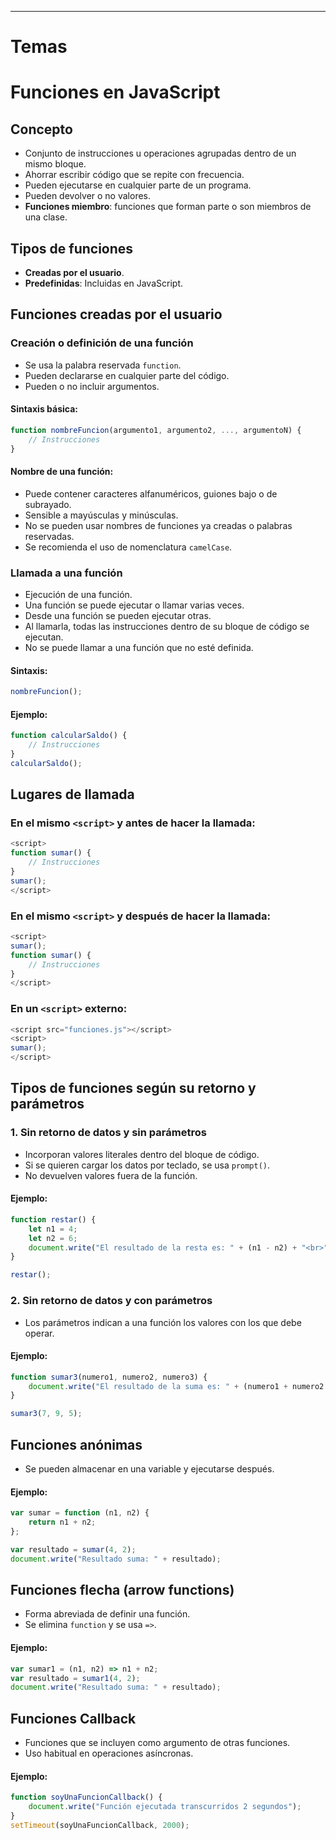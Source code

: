 
---
# Temas

# Funciones en JavaScript

## Concepto

- Conjunto de instrucciones u operaciones agrupadas dentro de un mismo bloque.
- Ahorrar escribir código que se repite con frecuencia.
- Pueden ejecutarse en cualquier parte de un programa.
- Pueden devolver o no valores.
- **Funciones miembro**: funciones que forman parte o son miembros de una clase.

## Tipos de funciones

- **Creadas por el usuario**.
- **Predefinidas**: Incluidas en JavaScript.

## Funciones creadas por el usuario

### Creación o definición de una función

- Se usa la palabra reservada `function`.
- Pueden declararse en cualquier parte del código.
- Pueden o no incluir argumentos.

#### Sintaxis básica:

```javascript
function nombreFuncion(argumento1, argumento2, ..., argumentoN) {
    // Instrucciones
}
```

#### Nombre de una función:

- Puede contener caracteres alfanuméricos, guiones bajo o de subrayado.
- Sensible a mayúsculas y minúsculas.
- No se pueden usar nombres de funciones ya creadas o palabras reservadas.
- Se recomienda el uso de nomenclatura `camelCase`.

### Llamada a una función

- Ejecución de una función.
- Una función se puede ejecutar o llamar varias veces.
- Desde una función se pueden ejecutar otras.
- Al llamarla, todas las instrucciones dentro de su bloque de código se ejecutan.
- No se puede llamar a una función que no esté definida.

#### Sintaxis:

```javascript
nombreFuncion();
```

#### Ejemplo:

```javascript
function calcularSaldo() {
    // Instrucciones
}
calcularSaldo();
```

## Lugares de llamada

### En el mismo `<script>` y antes de hacer la llamada:

```javascript
<script>
function sumar() {
    // Instrucciones
}
sumar();
</script>
```

### En el mismo `<script>` y después de hacer la llamada:

```javascript
<script>
sumar();
function sumar() {
    // Instrucciones
}
</script>
```

### En un `<script>` externo:

```javascript
<script src="funciones.js"></script>
<script>
sumar();
</script>
```

## Tipos de funciones según su retorno y parámetros

### 1. Sin retorno de datos y sin parámetros

- Incorporan valores literales dentro del bloque de código.
- Si se quieren cargar los datos por teclado, se usa `prompt()`.
- No devuelven valores fuera de la función.

#### Ejemplo:

```javascript
function restar() {
    let n1 = 4;
    let n2 = 6;
    document.write("El resultado de la resta es: " + (n1 - n2) + "<br>");
}

restar();
```

### 2. Sin retorno de datos y con parámetros

- Los parámetros indican a una función los valores con los que debe operar.

#### Ejemplo:

```javascript
function sumar3(numero1, numero2, numero3) {
    document.write("El resultado de la suma es: " + (numero1 + numero2 + numero3) + "<br>");
}

sumar3(7, 9, 5);
```

## Funciones anónimas

- Se pueden almacenar en una variable y ejecutarse después.

#### Ejemplo:

```javascript
var sumar = function (n1, n2) {
    return n1 + n2;
};

var resultado = sumar(4, 2);
document.write("Resultado suma: " + resultado);
```

## Funciones flecha (arrow functions)

- Forma abreviada de definir una función.
- Se elimina `function` y se usa `=>`.

#### Ejemplo:

```javascript
var sumar1 = (n1, n2) => n1 + n2;
var resultado = sumar1(4, 2);
document.write("Resultado suma: " + resultado);
```

## Funciones Callback

- Funciones que se incluyen como argumento de otras funciones.
- Uso habitual en operaciones asíncronas.

#### Ejemplo:

```javascript
function soyUnaFuncionCallback() {
    document.write("Función ejecutada transcurridos 2 segundos");
}
setTimeout(soyUnaFuncionCallback, 2000);
```
